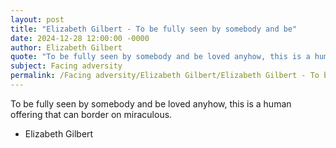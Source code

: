 ```yaml
---
layout: post
title: "Elizabeth Gilbert - To be fully seen by somebody and be"
date: 2024-12-28 12:00:00 -0000
author: Elizabeth Gilbert
quote: "To be fully seen by somebody and be loved anyhow, this is a human offering that can border on miraculous."
subject: Facing adversity
permalink: /Facing adversity/Elizabeth Gilbert/Elizabeth Gilbert - To be fully seen by somebody and be
---
```


To be fully seen by somebody and be loved anyhow, this is a human offering that can border on miraculous.

- Elizabeth Gilbert
